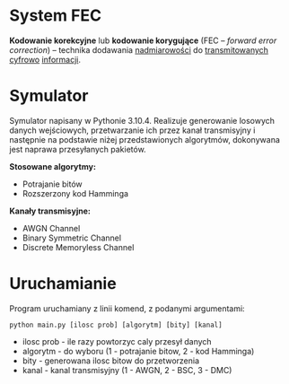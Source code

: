 # System FEC
**Kodowanie korekcyjne** lub **kodowanie korygujące** (FEC – _forward error correction_) – technika dodawania [nadmiarowości](https://pl.wikipedia.org/wiki/Redundancja "Redundancja") do [transmitowanych](https://pl.wikipedia.org/wiki/Transmisja "Transmisja") [cyfrowo](https://pl.wikipedia.org/wiki/Sygna%C5%82_cyfrowy "Sygnał cyfrowy") [informacji](https://pl.wikipedia.org/wiki/Informacja "Informacja").

# Symulator
Symulator napisany w Pythonie 3.10.4.
Realizuje generowanie losowych danych wejściowych, przetwarzanie ich przez kanał transmisyjny i następnie na podstawie niżej przedstawionych algorytmów, dokonywana jest naprawa przesyłanych pakietów.

**Stosowane algorytmy:**
- Potrajanie bitów
- Rozszerzony kod Hamminga

**Kanały transmisyjne:**
- AWGN Channel
- Binary Symmetric Channel
- Discrete Memoryless Channel

# Uruchamianie
Program uruchamiany z linii komend, z podanymi argumentami:
```
python main.py [ilosc prob] [algorytm] [bity] [kanal]
```
- ilosc prob - ile razy powtorzyc caly przesył danych
- algorytm - do wyboru (1 - potrajanie bitow, 2 - kod Hamminga)
- bity - generowana ilosc bitow do przetworzenia
- kanal - kanal transmisyjny (1 - AWGN, 2 - BSC, 3 - DMC)
